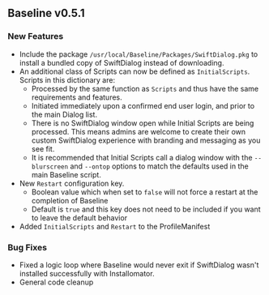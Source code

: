 ## Baseline v0.5.1
### New Features
- Include the package `/usr/local/Baseline/Packages/SwiftDialog.pkg` to install a bundled copy of SwiftDialog instead of downloading.
- An additional class of Scripts can now be defined as `InitialScripts`. Scripts in this dictionary are:
    - Processed by the same function as `Scripts` and thus have the same requirements and features.
    - Initiated immediately upon a confirmed end user login, and prior to the main Dialog list.
    - There is no SwiftDialog window open while Initial Scripts are being processed. This means admins are welcome to create their own custom SwiftDialog experience with branding and messaging as you see fit.
    - It is recommended that Initial Scripts call a dialog window with the `--blurscreen` and `--ontop` options to match the defaults used in the main Baseline script.
- New `Restart` configuration key.
    - Boolean value which when set to `false` will not force a restart at the completion of Baseline
    - Default is `true` and this key does not need to be included if you want to leave the default behavior
- Added `InitialScripts` and `Restart` to the ProfileManifest 
### Bug Fixes
- Fixed a logic loop where Baseline would never exit if SwiftDialog wasn't installed successfully with Installomator.
- General code cleanup